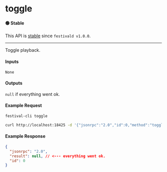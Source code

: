 # toggle

#### 🟢 Stable
This API is [stable](/api-stability/marker.md) since `festivald v1.0.0`.

---

Toggle playback.

#### Inputs
`None`

#### Outputs
`null` if everything went ok.

#### Example Request
```bash
festival-cli toggle
```
```bash
curl http://localhost:18425 -d '{"jsonrpc":"2.0","id":0,"method":"toggle"}'
```

#### Example Response
```json
{
  "jsonrpc": "2.0",
  "result": null, // <--- everything went ok.
  "id": 0
}
```
